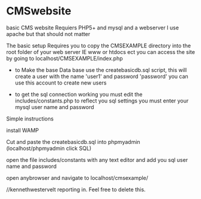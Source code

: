 CMSwebsite
==========

basic CMS website
Requiers PHP5+ and mysql and a webserver I use apache but that should not matter

The basic setup Requires you to copy the CMSEXAMPLE directory into the root folder of your web server IE www or htdocs ect
you can access the site by going to localhost/CMSEXAMPLE/index.php

- to Make the base Data base use the createbasicdb.sql script, this will create a user with the name 'user1' and password 'password' you can use this account to create new users


- to get the sql connection working you must edit the includes/constants.php to reflect you sql settings you must enter your mysql user name and password


Simple instructions 

install WAMP

Cut and paste the createbasicdb.sql into phpmyadmin (localhost/phpmyadmin click SQL)

open the file includes/constants with any text editor and add you sql user name and password 

open anybrowser and navigate to localhost/cmsexample/

//kennethwestervelt reporting in. Feel free to delete this.

